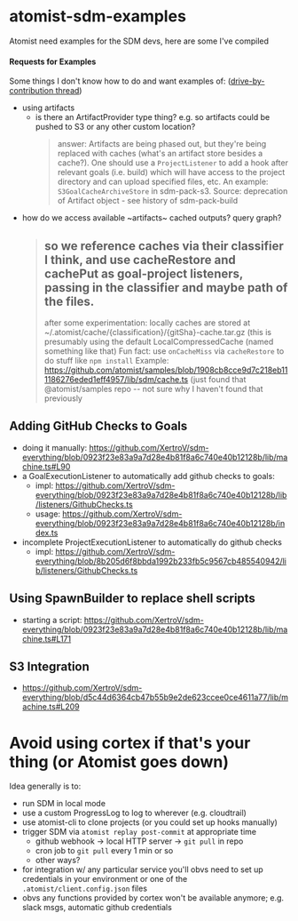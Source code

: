# atomist-sdm-examples

Atomist need examples for the SDM devs, here are some I've compiled

#### Requests for Examples

Some things I don't know how to do and want examples of: ([drive-by-contribution thread](https://github.com/XertroV/atomist-sdm-examples/issues/1))

* using artifacts
  - is there an ArtifactProvider type thing? e.g. so artifacts could be pushed to S3 or any other custom location?
    > answer: Artifacts are being phased out, but they're being replaced with caches (what's an artifact store besides a cache?). One should use a `ProjectListener` to add a hook after relevant goals (i.e. build) which will have access to the project directory and can upload specified files, etc. An example: `S3GoalCacheArchiveStore` in sdm-pack-s3. Source: deprecation of Artifact object - see history of sdm-pack-build
 - how do we access available ~artifacts~ cached outputs? query graph?
   > so we reference caches via their classifier I think, and use cacheRestore and cachePut as goal-project listeners, passing in the classifier and maybe path of the files.
   > ---
   > after some experimentation: locally caches are stored at ~/.atomist/cache/{classification}/{gitSha}-cache.tar.gz (this is presumably using the default LocalCompressedCache (named something like that)
   > Fun fact: use `onCacheMiss` via `cacheRestore` to do stuff like `npm install`
   > Example: https://github.com/atomist/samples/blob/1908cb8cce9d7c218eb111186276eded1eff4957/lib/sdm/cache.ts
   > (just found that @atomist/samples repo -- not sure why I haven't found that previously

## Adding GitHub Checks to Goals

* doing it manually: https://github.com/XertroV/sdm-everything/blob/0923f23e83a9a7d28e4b81f8a6c740e40b12128b/lib/machine.ts#L90
* a GoalExecutionListener to automatically add github checks to goals:
  * impl: https://github.com/XertroV/sdm-everything/blob/0923f23e83a9a7d28e4b81f8a6c740e40b12128b/lib/listeners/GithubChecks.ts
  * usage: https://github.com/XertroV/sdm-everything/blob/0923f23e83a9a7d28e4b81f8a6c740e40b12128b/index.ts
* incomplete ProjectExecutionListener to automatically do github checks
  * impl: https://github.com/XertroV/sdm-everything/blob/8b205d6f8bbda1992b233fb5c9567cb485540942/lib/listeners/GithubChecks.ts

## Using SpawnBuilder to replace shell scripts

* starting a script: https://github.com/XertroV/sdm-everything/blob/0923f23e83a9a7d28e4b81f8a6c740e40b12128b/lib/machine.ts#L171

## S3 Integration

* https://github.com/XertroV/sdm-everything/blob/d5c44d6364cb47b55b9e2de623ccee0ce4611a77/lib/machine.ts#L209

# Avoid using cortex if that's your thing (or Atomist goes down)

Idea generally is to:

* run SDM in local mode
* use a custom ProgressLog to log to wherever (e.g. cloudtrail)
* use atomist-cli to clone projects (or you could set up hooks manually)
* trigger SDM via `atomist replay post-commit` at appropriate time
  - github webhook -> local HTTP server -> `git pull` in repo
  - cron job to `git pull` every 1 min or so
  - other ways?
* for integration w/ any particular service you'll obvs need to set up credentials in your environment or one of the `.atomist/client.config.json` files
* obvs any functions provided by cortex won't be available anymore; e.g. slack msgs, automatic github credentials
